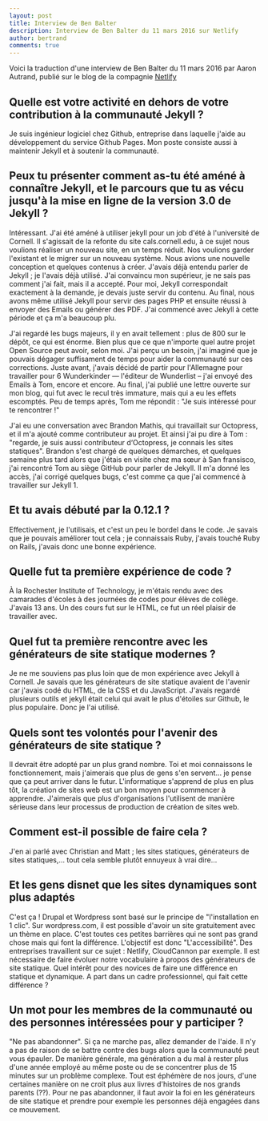 ```yaml
---
layout: post
title: Interview de Ben Balter
description: Interview de Ben Balter du 11 mars 2016 sur Netlify
author: bertrand
comments: true
---
```


Voici la traduction d'une interview de Ben Balter du 11 mars 2016 par Aaron Autrand, publié sur le blog de la compagnie [Netlify](https://www.netlify.com/blog/2016/03/11/interview-with-parker-moore-from-jekyll)

## Quelle est votre activité en dehors de votre contribution à la communauté Jekyll ?

Je suis ingénieur logiciel chez Github, entreprise dans laquelle j'aide au développement du service Github Pages. Mon poste consiste aussi à maintenir Jekyll et à soutenir la communauté.

## Peux tu présenter comment as-tu été améné à connaître Jekyll, et le parcours que tu as vécu jusqu'à la mise en ligne de la version 3.0 de Jekyll ?

Intéressant. J'ai été améné à utiliser jekyll pour un job d'été à l'université de Cornell. Il s'agissait de la refonte du site cals.cornell.edu, à ce sujet nous voulions réaliser un nouveau site, en un temps réduit. Nos voulions garder l'existant et le migrer sur un nouveau système. Nous avions une nouvelle conception et quelques contenus à créer. J'avais déjà entendu parler de Jekyll ; je l'avais déjà utilisé. J'ai convaincu mon supérieur, je ne sais pas comment j'ai fait, mais il a accepté. Pour moi, Jekyll correspondait exactement à la demande, je devais juste servir du contenu. Au final, nous avons même utilisé Jekyll pour servir des pages PHP et ensuite réussi à envoyer des Emails ou générer des PDF. J'ai commencé avec Jekyll à cette période et ça m'a beaucoup plu.

J'ai regardé les bugs majeurs, il y en avait tellement : plus de 800 sur le dépôt, ce qui est énorme. Bien plus que ce que n'importe quel autre projet Open Source peut avoir, selon moi. J'ai perçu un besoin, j'ai imaginé que je pouvais dégager suffisament de temps pour aider la communauté sur ces corrections. Juste avant, j'avais décidé de partir pour l'Allemagne pour travailler pour 6 Wunderkinder — l'éditeur de Wunderlist – j'ai envoyé des Emails à Tom, encore et encore. Au final, j'ai publié une lettre ouverte sur mon blog, qui fut avec le recul très immature, mais qui a eu les effets escomptés. Peu de temps après, Tom me répondit : "Je suis intéressé pour te rencontrer !"

J'ai eu une conversation avec Brandon Mathis, qui travaillait sur Octopress, et il m'a ajouté comme contributeur au projet. Et ainsi j'ai pu dire à Tom : "regarde, je suis aussi contributeur d‘Octopress, je connais les sites statiques". Brandon s'est chargé de quelques démarches, et quelques semaine plus tard alors que j'étais en visite chez ma sœur à San fransisco, j'ai rencontré Tom au siège GitHub pour parler de Jekyll. Il m'a donné les accès, j'ai corrigé quelques bugs, c'est comme ça que j'ai commencé à travailler sur Jekyll 1.

## Et tu avais débuté par la 0.12.1 ?

Effectivement, je l'utilisais, et c'est un peu le bordel dans le code. Je savais que je pouvais améliorer tout cela ; je connaissais Ruby, j'avais touché Ruby on Rails, j'avais donc une bonne expérience.

## Quelle fut ta première expérience de code ?

À la Rochester Institute of Technology, je m'étais rendu avec des camarades d'écoles à des journées de codes pour élèves de collège. J'avais 13 ans. Un des cours fut sur le HTML, ce fut un réel plaisir de travailler avec.

## Quel fut ta première rencontre avec les générateurs de site statique modernes ?

Je ne me souviens pas plus loin que de mon expérience avec Jekyll à Cornell. Je savais que les générateurs de site statique avaient de l'avenir car j'avais codé du HTML, de la CSS et du JavaScript. J'avais regardé plusieurs outils et jekyll était celui qui avait le plus d'étoiles sur Github, le plus populaire. Donc je l'ai utilisé.

## Quels sont tes volontés pour l'avenir des générateurs de site statique ?

Il devrait être adopté par un plus grand nombre. Toi et moi connaissons le fonctionnement, mais j'aimerais que plus de gens s'en servent… je pense que ça peut arriver dans le futur. L'informatique s'apprend de plus en plus tôt, la création de sites web est un bon moyen pour commencer à apprendre. J'aimerais que plus d'organisations l'utilisent de manière sérieuse dans leur processus de production de création de sites web.

## Comment est-il possible de faire cela ?

J'en ai parlé avec Christian and Matt ; les sites statiques, générateurs de sites statiques,… tout cela semble plutôt ennuyeux à vrai dire…

## Et les gens disnet que les sites dynamiques sont plus adaptés

C'est ça ! Drupal et Wordpress sont basé sur le principe de "l'installation en 1 clic". Sur wordpress.com, il est possible d'avoir un site gratuitement avec un thème en place. C'est toutes ces petites barrières qui ne sont pas grand chose mais qui font la différence. L'objectif est donc "L'accessibilité". Des entreprises travaillent sur ce sujet : Netlify, CloudCannon par exemple. Il est nécessaire de faire évoluer notre vocabulaire à propos des générateurs de site statique. Quel intérêt pour des novices de faire une différence en statique et dynamique. A part dans un cadre professionnel, qui fait cette différence ?

## Un mot pour les membres de la communauté ou des personnes intéressées pour y participer ?

"Ne pas abandonner". Si ça ne marche pas, allez demander de l'aide. Il n'y a pas de raison de se battre contre des bugs alors que la communauté peut vous épauler. De manière générale, ma génération a du mal à rester plus d'une année employé au même poste ou de se concentrer plus de 15 minutes sur un problème complexe. Tout est éphémère de nos jours, d'une certaines manière on ne croit plus aux livres d'histoires de nos grands parents (??). Pour ne pas abandonner, il faut avoir la foi en les générateurs de site statique et prendre pour exemple les personnes déjà engagées dans ce mouvement.





